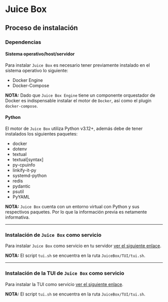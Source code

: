 # Juice Box

## Proceso de instalación

### Dependencias

#### Sistema operativo/host/servidor

Para instalar `Juice Box` es necesario tener previamente instalado en el sistema operativo lo siguiente:

- Docker Engine
- Docker-Compose

**NOTA:** Dado que `Juice Box Engine` tiene un componente orquestador de Docker es indispensable instalar el motor de `Docker`, así como el plugin `docker-compose`.

#### Python

El motor de `Juice Box` utiliza Python v3.12+, además debe de tener instalados los siguientes paquetes:

- docker
- dotenv
- textual
- textual[syntax]
- py-cpuinfo
- linkify-it-py
- systemd-python
- redis
- pydantic
- psutil
- PyYAML

**NOTA:** `Juice Box` cuenta con un entorno virtual con Python y sus respectivos paquetes. Por lo que la información previa es netamente informativa.

---

### Instalación de `Juice Box` como servicio

Para instalar `Juice Box` como servicio en tu servidor [ver el siguiente enlace](JuiceBoxService.MD).

**NOTA:** El script `tui.sh` se encuentra en la ruta `JuiceBox/TUI/tui.sh`.

---

### Instalación de la TUI de `Juice Box` como servicio

Para instalar la TUI como servicio [ver el siguiente enlace](TUI.MD).

**NOTA:** El script `tui.sh` se encuentra en la ruta `JuiceBox/TUI/tui.sh`.